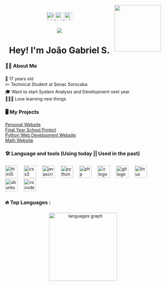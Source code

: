<img align="right" height="150" src="https://camo.githubusercontent.com/62da68eb62b1e5f175f7d1f0191dd89a653d7908feb22d37d4a0ab07365d6791/68747470733a2f2f6d656469612e67697068792e636f6d2f6d656469612f4d3967624264396e6244724f5475314d71782f67697068792e676966"  />

###

<div align="center">
  <a href="https://www.linkedin.com/in/joao-gabriel-savioli/" target="blank">
  <img src="https://img.shields.io/static/v1?message=LinkedIn&logo=linkedin&label=&color=0077B5&logoColor=white&labelColor=&style=for-the-badge" height="25" alt="linkedin logo"  />
  </a>
  
  <a href="mailto:joaosavioli06@gmail.com"> 
  <img src="https://img.shields.io/static/v1?message=Gmail&logo=gmail&label=&color=D14836&logoColor=white&labelColor=&style=for-the-badge" height="25" alt="gmail logo"  />
  </a>
  
  <a href="https://wa.me/5515991634476"> 
  <img src="https://img.shields.io/static/v1?message=Whatsapp&logo=whatsapp&label=&color=25D366&logoColor=white&labelColor=&style=for-the-badge" height="25" alt="whatsapp logo"  />
  </a>

 
</div>

###

<div align="center">
  <img src="https://visitor-badge.laobi.icu/badge?page_id=joaosavioli06.joaosavioli06&"  />
</div>

###

<h1 align="center">Hey! I'm João Gabriel S.</h1>

###

<h3 align="left">👩‍💻  About Me</h3>

###

<p align="left">👦 17 years old<br>✏️ Technical Student at Senac Sorocaba<br>🎓 Want to start System Analysis and Development next year<br>👨🏻‍💻 Love learning new things </p>

###

<h3 align="left"> 🖥 My Projects </h3> 
<a href="joaosavioli06.github.io"> Personal Website </a> <br>
<a href="https://joaosavioli06.github.io/garotos_da_programacao/"> Final Year School Project</a> <br>
<a href="https://joaosavioli06.github.io/dev-python-web/"> Python Web Development Website </a> <br>
<a href="joaosavioli06.github.io/math-website/"> Math Website </a> <br>

###

<h3 align="left">🛠 Language and tools (Using today || Used in the past)</h3>

###

<div align="left">
  <img src="https://cdn.jsdelivr.net/gh/devicons/devicon/icons/html5/html5-original.svg" height="40" alt="html5 logo"  />
  <img width="12" />
  <img src="https://cdn.jsdelivr.net/gh/devicons/devicon/icons/css3/css3-original.svg" height="40" alt="css3 logo"  />
  <img width="12" />
  <img src="https://cdn.jsdelivr.net/gh/devicons/devicon/icons/javascript/javascript-original.svg" height="40" alt="javascript logo"  />
  <img width="12" />
  <img src="https://cdn.jsdelivr.net/gh/devicons/devicon/icons/python/python-original.svg" height="40" alt="python logo"  />
  <img width="12" />
  <img src="https://cdn.jsdelivr.net/gh/devicons/devicon/icons/php/php-original.svg" height="40" alt="php logo"  />
  <img width="12" />
  <img src="https://cdn.jsdelivr.net/gh/devicons/devicon/icons/c/c-original.svg" height="40" alt="c logo"  />
  <img width="12" />
  <img src="https://cdn.jsdelivr.net/gh/devicons/devicon/icons/git/git-original.svg" height="40" alt="git logo"  />
  <img width="12" />
  <img src="https://cdn.jsdelivr.net/gh/devicons/devicon/icons/linux/linux-original.svg" height="40" alt="linux logo"  />
  <img width="12" />
  <img src="https://cdn.jsdelivr.net/gh/devicons/devicon/icons/ubuntu/ubuntu-plain.svg" height="40" alt="ubuntu logo"  />
  <img width="12" />
  <img src="https://cdn.jsdelivr.net/gh/devicons/devicon/icons/vscode/vscode-original.svg" height="40" alt="vscode logo"  />
</div>

###

<h3 align="left">🔥   Top Languages :</h3>

###

<div align="center">
  <img src="https://github-readme-stats.vercel.app/api/top-langs?username=joaosavioli06&locale=en&hide_title=false&layout=compact&card_width=320&langs_count=5&theme=dracula&hide_border=false&order=2" height="220" alt="languages graph"  />
</div>

###

